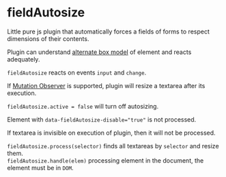 # fieldAutosize
Little pure js plugin that automatically forces a fields of forms to respect dimensions of their contents.

Plugin can understand [alternate box model](https://developer.mozilla.org/en-US/docs/Web/CSS/box-sizing) of element and reacts adequately.

`fieldAutosize` reacts on events `input` and `change`.

If [Mutation Observer](http://caniuse.com/#feat=mutationobserver) is supported, plugin will resize a textarea after its execution.

`fieldAutosize.active = false` will turn off autosizing.

Element with `data-fieldAutosize-disable="true"` is not processed.

If textarea is invisible on execution of plugin, then it will not be processed.

`fieldAutosize.process(selector)` finds all textareas by `selector` and resize them.   
`fieldAutosize.handle(elem)` processing element in the document, the element must be in `DOM`.
